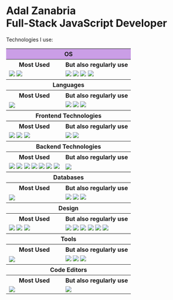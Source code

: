 
<h1>
  Adal Zanabria
  </br>
  Full-Stack JavaScript Developer
</h1>

<p>Technologies I use:</p>

<table>
  <tr class="header1">
    <th colspan="2" style="background-color: #ca9ee6 !important;">OS</th>
  </tr>
  <tr class="header2">
    <th>Most Used</th>
    <th>But also regularly use</th>
  </tr>
  <tr class="content">
    <td>
      <img src="https://img.shields.io/badge/Debian-D70A53?style=for-the-badge&logo=debian&logoColor=white"/>
      <img src="https://img.shields.io/badge/Windows-0078D6?style=for-the-badge&logo=windows&logoColor=white" />
    </td>
    <td>
      <img src="https://img.shields.io/badge/Arch%20Linux-1793D1?logo=arch-linux&logoColor=fff&style=for-the-badge" />
      <img src="https://img.shields.io/badge/Fedora-294172?style=for-the-badge&logo=fedora&logoColor=white" />
      <img src="https://img.shields.io/badge/Ubuntu-E95420?style=for-the-badge&logo=ubuntu&logoColor=white" />
      <img src="https://img.shields.io/badge/Android-3DDC84?style=for-the-badge&logo=android&logoColor=white" />
    </td>
  </tr>
  <tr class="header1">
    <th colspan="2">Languages</th>
  </tr>
  <tr class="header2">
    <th>Most Used</th>
    <th>But also regularly use</th>
  </tr>
  <tr class="content">
    <td>
      <img src="https://img.shields.io/badge/typescript-%23007ACC.svg?style=for-the-badge&logo=typescript&logoColor=white" />
    </td>
    <td>
      <img src="https://img.shields.io/badge/javascript-%23323330.svg?style=for-the-badge&logo=javascript&logoColor=%23F7DF1E" />
      <img src="https://img.shields.io/badge/html5-%23E34F26.svg?style=for-the-badge&logo=html5&logoColor=white" />
      <img src="https://img.shields.io/badge/css3-%231572B6.svg?style=for-the-badge&logo=css3&logoColor=white" />
    </td>
  </tr>
  <tr class="header1">
    <th colspan="2">Frontend Technologies</th>
  </tr>
  <tr class="header2">
    <th>Most Used</th>
    <th>But also regularly use</th>
  </tr>
  <tr class="content">
    <td>
      <img src="https://img.shields.io/badge/react-%2320232a.svg?style=for-the-badge&logo=react&logoColor=%2361DAFB" />
      <img src="https://img.shields.io/badge/Next-black?style=for-the-badge&logo=next.js&logoColor=white" />
      <img src="https://img.shields.io/badge/tailwindcss-%2338B2AC.svg?style=for-the-badge&logo=tailwind-css&logoColor=white" />
    </td>
    <td>
      <img src="https://img.shields.io/badge/bootstrap-%23563D7C.svg?style=for-the-badge&logo=bootstrap&logoColor=white" />
      <img src="https://img.shields.io/badge/vite-%23646CFF.svg?style=for-the-badge&logo=vite&logoColor=white" />
    </td>
  </tr>
  <tr class="header1">
    <th colspan="2">Backend Technologies</th>
  </tr>
  <tr class="header2">
    <th>Most Used</th>
    <th>But also regularly use</th>
  </tr>
  <tr class="content">
    <td>
      <img src="https://img.shields.io/badge/node.js-6DA55F?style=for-the-badge&logo=node.js&logoColor=white" />
      <img src="https://img.shields.io/badge/express.js-%23404d59.svg?style=for-the-badge&logo=express&logoColor=%2361DAFB" />
      <img src="https://img.shields.io/badge/Sequelize-52B0E7?style=for-the-badge&logo=Sequelize&logoColor=white" />
      <img src="https://img.shields.io/badge/JWT-black?style=for-the-badge&logo=JSON%20web%20tokens" />
      <img src="https://img.shields.io/badge/Insomnia-black?style=for-the-badge&logo=insomnia&logoColor=5849BE" />
      <img src="https://img.shields.io/badge/docker-%230db7ed.svg?style=for-the-badge&logo=docker&logoColor=white" />
      <img src="https://img.shields.io/badge/nginx-%23009639.svg?style=for-the-badge&logo=nginx&logoColor=white" />
    </td>
    <td>
      <img src="https://img.shields.io/badge/Next-black?style=for-the-badge&logo=next.js&logoColor=white" />
    </td>
  </tr>
  <tr class="header1">
    <th colspan="2">Databases</th>
  </tr>
  <tr class="header2">
    <th>Most Used</th>
    <th>But also regularly use</th>
  </tr>
  <tr class="content">
    <td>
      <img src="https://img.shields.io/badge/postgres-%23316192.svg?style=for-the-badge&logo=postgresql&logoColor=white" />
    </td>
    <td>
      <img src="https://img.shields.io/badge/MariaDB-003545?style=for-the-badge&logo=mariadb&logoColor=white" />
      <img src="https://img.shields.io/badge/mysql-%2300f.svg?style=for-the-badge&logo=mysql&logoColor=white" />
      <img src="https://img.shields.io/badge/Microsoft%20SQL%20Sever-CC2927?style=for-the-badge&logo=microsoft%20sql%20server&logoColor=white" />
    </td>
  </tr>
  <tr class="header1">
    <th colspan="2">Design</th>
  </tr>
  <tr class="header2">
    <th>Most Used</th>
    <th>But also regularly use</th>
  </tr>
  <tr class="content">
    <td>
      <img src="https://img.shields.io/badge/adobe%20illustrator-%23FF9A00.svg?style=for-the-badge&logo=adobe%20illustrator&logoColor=white" />
      <img src="https://img.shields.io/badge/adobe%20photoshop-%2331A8FF.svg?style=for-the-badge&logo=adobe%20photoshop&logoColor=white" />
      <img src="https://img.shields.io/badge/figma-%23F24E1E.svg?style=for-the-badge&logo=figma&logoColor=white" /> 
    </td>
    <td>
      <img src="https://img.shields.io/badge/Adobe%20InDesign-49021F?style=for-the-badge&logo=adobeindesign&logoColor=white" />
      <img src="https://img.shields.io/badge/Adobe%20Premiere%20Pro-9999FF.svg?style=for-the-badge&logo=Adobe%20Premiere%20Pro&logoColor=white" />
      <img src="https://img.shields.io/badge/Adobe%20Lightroom-31A8FF.svg?style=for-the-badge&logo=Adobe%20Lightroom&logoColor=white" />
      <img src="https://img.shields.io/badge/Adobe%20XD-470137?style=for-the-badge&logo=Adobe%20XD&logoColor=#FF61F6" />
      <img src="https://img.shields.io/badge/Gimp-657D8B?style=for-the-badge&logo=gimp&logoColor=FFFFFF" />
      <img src="https://img.shields.io/badge/Inkscape-e0e0e0?style=for-the-badge&logo=inkscape&logoColor=080A13" />
    </td>
  </tr>
  <tr class="header1">
    <th colspan="2">Tools</th>
  </tr>
  <tr class="header2">
    <th>Most Used</th>
    <th>But also regularly use</th>
  </tr>
  <tr class="content">
    <td>
      <img src="https://img.shields.io/badge/yarn-%232C8EBB.svg?style=for-the-badge&logo=yarn&logoColor=white" />
    </td>
    <td>
      <img src="https://img.shields.io/badge/NPM-%23000000.svg?style=for-the-badge&logo=npm&logoColor=white" />
      <img src="https://img.shields.io/badge/webpack-%238DD6F9.svg?style=for-the-badge&logo=webpack&logoColor=black" />
      <img src="https://img.shields.io/badge/Babel-F9DC3e?style=for-the-badge&logo=babel&logoColor=black" />
    </td>
  </tr>
  <tr class="header1">
    <th colspan="2">Code Editors</th>
  </tr>
  <tr class="header2">
    <th>Most Used</th>
    <th>But also regularly use</th>
  </tr>
  <tr class="content">
    <td>
      <img src="https://img.shields.io/badge/NeoVim-%2357A143.svg?&style=for-the-badge&logo=neovim&logoColor=white" />
    </td>
    <td>
      <img src="https://img.shields.io/badge/Visual%20Studio%20Code-0078d7.svg?style=for-the-badge&logo=visual-studio-code&logoColor=white" />
    </td>
  </tr>
</table>

<!--
<style>
  h1 {
    text-align: center;
  }
  p {
    font-size: 20px;
    font-weight: 600;
  }
  table, th, td {
    border: 1.5px solid #f4b8e4 !important;
    border-radius: 10px;
    vertical-align:top !important;
    text-align: left;
  }
  table {
      background-color: #494d64;
      border-collapse: separate !important;
      border-spacing: 4px !important;
  }
  body {
      background-color: #303446;
      color: #C6D0F5;
  }
  .header1 th {
    font-weight: 900;
    font-size: 18px;
    background-color: #ca9ee6;
  }
  .header2 th, .content td {
    font-weight: 700;
    background-color: #babbf1;
  }
  .header1, .header2 {
    color: #303446;
  }
</style>
-->

<!--
- 🔭 I’m currently working on ...
- 🌱 I’m currently learning ...
- 👯 I’m looking to collaborate on ...
- 🤔 I’m looking for help with ...
- 💬 Ask me about ...
- 📫 How to reach me: ...
- 😄 Pronouns: ...
- ⚡ Fun fact: ...
-->
